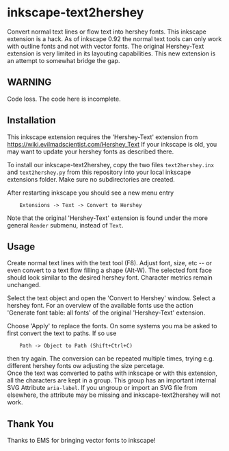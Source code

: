 # inkscape-text2hershey
Convert normal text lines or flow text into hershey fonts.
This inkscape extension is a hack. As of inkscape 0.92 the normal text tools can only work with outline fonts and not with vector fonts. The original Hershey-Text extension is very limited in its layouting capabilities. This new extension is an attempt to somewhat bridge the gap.


## WARNING
Code loss. The code here is incomplete.


## Installation
This inkscape extension requires the 'Hershey-Text' extension from https://wiki.evilmadscientist.com/Hershey_Text
If your inkscape is old, you may want to update your hershey fonts as described there. 

To install our inkscape-text2hershey, copy the two files `text2hershey.inx` and `text2hershey.py` from this repository into your local inkscape extensions folder. Make sure no subdirectories are created.

After restarting inkscape you should see a new menu entry

        Extensions -> Text -> Convert to Hershey

Note that the original 'Hershey-Text' extension is found under the more general `Render` submenu, instead of `Text`.


## Usage
Create normal text lines with the text tool (F8). Adjust font, size, etc -- or even convert to a text flow filling a 
shape (Alt-W). The selected font face should look similar to the desired hershey font. Character metrics remain unchanged.

Select the text object and open the 'Convert to Hershey' window.
Select a hershey font. For an overview of the available fonts use the action 'Generate font table: all fonts' of the original 'Hershey-Text' extension.

Choose 'Apply' to replace the fonts. On some systems you ma be asked to first convert the text to paths. If so use 

        Path -> Object to Path (Shift+Ctrl+C)

then try again. The conversion can be repeated multiple times, trying e.g. different hershey fonts ow adjusting the size percetage.  
Once the text was converted to paths with inkscape or with this extension, all the characters are kept in a group. This group has an important internal SVG Attribute `aria-label`. If you ungroup or import an SVG file from elsewhere, the attribute may be missing and inkscape-text2hershey will not work.


## Thank You
Thanks to EMS for bringing vector fonts to inkscape!

